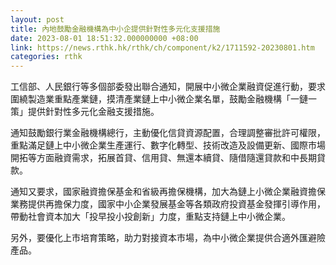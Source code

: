 ```yaml
---
layout: post
title: 內地鼓勵金融機構為中小企提供針對性多元化支援措施
date: 2023-08-01 18:51:32.000000000 +08:00
link: https://news.rthk.hk/rthk/ch/component/k2/1711592-20230801.htm
categories: rthk
---
```


工信部、人民銀行等多個部委發出聯合通知，開展中小微企業融資促進行動，要求圍繞製造業重點產業鏈，摸清產業鏈上中小微企業名單，鼓勵金融機構「一鏈一策」提供針對性多元化金融支援措施。

通知鼓勵銀行業金融機構總行，主動優化信貸資源配置，合理調整審批許可權限，重點滿足鏈上中小微企業生產運行、數字化轉型、技術改造及設備更新、國際市場開拓等方面融資需求，拓展首貸、信用貸、無還本續貸、隨借隨還貸款和中長期貸款。

通知又要求，國家融資擔保基金和省級再擔保機構，加大為鏈上小微企業融資擔保業務提供再擔保力度，國家中小企業發展基金等各類政府投資基金發揮引導作用，帶動社會資本加大「投早投小投創新」力度，重點支持鏈上中小微企業。

另外，要優化上市培育策略，助力對接資本市場，為中小微企業提供合適外匯避險產品。
